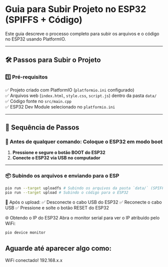 # Guia para Subir Projeto no ESP32 (SPIFFS + Código)

Este guia descreve o processo completo para subir os arquivos e o código no ESP32 usando PlatformIO.

---

## 🛠️ Passos para Subir o Projeto

### 1️⃣ Pré-requisitos

✅ Projeto criado com PlatformIO (`platformio.ini` configurado)  
✅ Arquivos web (`index.html`, `style.css`, `script.js`) dentro da pasta `data/`  
✅ Código fonte no `src/main.cpp`  
✅ ESP32 Dev Module selecionado no `platformio.ini`

---

## 🚀 Sequência de Passos

### 🧭 Antes de qualquer comando: **Coloque o ESP32 em modo boot**

1. **Pressione e segure o botão BOOT do ESP32**  
2. **Conecte o ESP32 via USB no computador**

---

### 📦 Subindo os arquivos e enviando para o ESP

```bash
pio run --target uploadfs # Subindo os arquivos da pasta `data/` (SPIFFS)
pio run --target upload # Subindo o código para o ESP32
```

🔄 Após o upload:
✅ Desconecte o cabo USB do ESP32
✅ Reconecte o cabo USB
✅ Pressione e solte o botão RESET do ESP32

🌐 Obtendo o IP do ESP32
Abra o monitor serial para ver o IP atribuído pelo WiFi:

```bash
pio device monitor
```

## Aguarde até aparecer algo como:

WiFi conectado!
192.168.x.x

